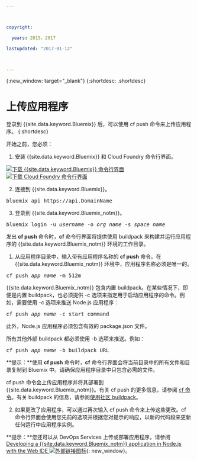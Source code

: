 ```yaml
---



copyright:

  years: 2015，2017

lastupdated: "2017-01-12"



---
```


{:new_window: target="_blank"}
{:shortdesc: .shortdesc}

# 上传应用程序

登录到 {{site.data.keyword.Bluemix}} 后，可以使用 cf push 命令来上传应用程序。
{:shortdesc}

开始之前，您必须：
  1. 安装 {{site.data.keyword.Bluemix}} 和 Cloud Foundry 命令行界面。

  <a class="xref" href="http://clis.ng.bluemix.net/ui/home.html" target="_blank" title="（在新选项卡或窗口中打开）"><img class="image" src="images/btn_bx_commandline.svg" alt="下载 {{site.data.keyword.Bluemix}} 命令行界面" /> </a>  <a class="xref" href="https://github.com/cloudfoundry/cli/releases" target="_blank" title="（在新选项卡或窗口中打开）"><img class="image" src="images/btn_cf_commandline.svg" alt="下载 Cloud Foundry 命令行界面" /> </a>


  2. 连接到 {{site.data.keyword.Bluemix}}。

  <pre class="pre">bluemix api https://api.<span class="keyword" data-hd-keyref="DomainName">DomainName</span></pre>

  3. 登录到 {{site.data.keyword.Bluemix_notm}}。

  <pre class="pre">bluemix login -u <var class="keyword varname" data-hd-keyref="user_ID">username</var> -o <var class="keyword varname" data-hd-keyref="org_name">org_name</var> -s <var class="keyword varname" data-hd-keyref="space_name">space_name</var></pre>

发出 **cf push** 命令时，**cf** 命令行界面将提供使用 buildpack 来构建并运行应用程序的 {{site.data.keyword.Bluemix_notm}} 环境的工作目录。

  1. 从应用程序目录中，输入带有应用程序名称的 **cf push** 命令。在 {{site.data.keyword.Bluemix_notm}} 环境中，应用程序名称必须是唯一的。


  <pre class="pre">cf push <var class="keyword varname" data-hd-keyref="app_name">app_name</var> -m 512m</pre>

  {{site.data.keyword.Bluemix_notm}} 包含内置 buildpack。在某些情况下，即便是内置 buildpack，也必须提供 -c 选项来指定用于启动应用程序的命令。例如，需要使用 -c 选项来推送 Node.js 应用程序：

  <pre class="pre">cf push <var class="keyword varname" data-hd-keyref="app_name">app_name</var> -c start_command</pre>

  此外，Node.js 应用程序必须包含有效的 package.json 文件。

  所有其他外部 buildpack 都必须使用 -b 选项来推送。例如：

  <pre class="pre">cf push <var class="keyword varname" data-hd-keyref="app_name">app_name</var> -b buildpack_URL</pre>

  **提示：**使用 **cf push** 命令时，**cf** 命令行界面会将当前目录中的所有文件和目录复制到 Bluemix 中。请确保应用程序目录中只包含必需的文件。

  cf push 命令会上传应用程序并将其部署到 {{site.data.keyword.Bluemix_notm}}。有关 cf push 的更多信息，请参阅 [cf 命令](/docs/cli/reference/cfcommands/index.html)。有关 buildpack 的信息，请参阅[使用社区 buildpack](/docs/cfapps/byob.html)。

  2. 如果更改了应用程序，可以通过再次输入 cf push 命令来上传这些更改。cf 命令行界面会使用您先前的选项并根据您对提示的响应，以新的代码段来更新任何运行中应用程序实例。

**提示：**您还可以从 DevOps Services 上传或部署应用程序。请参阅 [Developing a {{site.data.keyword.Bluemix_notm}} application in Node.js with the Web IDE ![外部链接图标](../icons/launch-glyph.svg)](https://hub.jazz.net/tutorials/devopsweb/){: new_window}。
